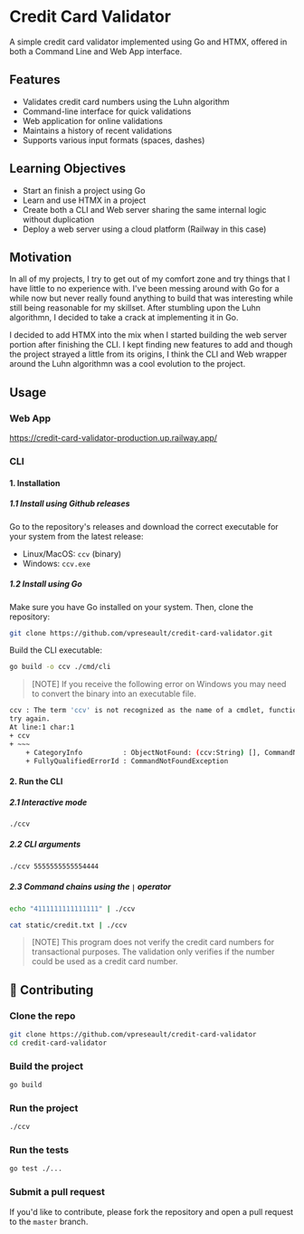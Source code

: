 # Credit Card Validator

A simple credit card validator implemented using Go and HTMX, offered in both a Command Line and Web App interface.

## Features

- Validates credit card numbers using the Luhn algorithm
- Command-line interface for quick validations
- Web application for online validations
- Maintains a history of recent validations
- Supports various input formats (spaces, dashes)

## Learning Objectives

- Start an finish a project using Go
- Learn and use HTMX in a project
- Create both a CLI and Web server sharing the same internal logic without duplication
- Deploy a web server using a cloud platform (Railway in this case)

## Motivation

In all of my projects, I try to get out of my comfort zone and try things that I have little to no experience with. I've been messing around with Go for a while now but never really found anything to build that was interesting while still being reasonable for my skillset. After stumbling upon the Luhn algorithmn, I decided to take a crack at implementing it in Go. 

I decided to add HTMX into the mix when I started building the web server portion after finishing the CLI. I kept finding new features to add and though the project strayed a little from its origins, I think the CLI and Web wrapper around the Luhn algorithmn was a cool evolution to the project.

## Usage

### Web App

<https://credit-card-validator-production.up.railway.app/>

### CLI

#### 1. Installation

##### 1.1 Install using Github releases

Go to the repository's releases and download the correct executable for your system from the latest release:

- Linux/MacOS: `ccv` (binary)
- Windows: `ccv.exe`

##### 1.2 Install using Go

Make sure you have Go installed on your system. Then, clone the repository:

```bash
git clone https://github.com/vpreseault/credit-card-validator.git
```

Build the CLI executable:

```bash
go build -o ccv ./cmd/cli
```

> [NOTE]
> If you receive the following error on Windows you may need to convert the binary into an executable file.

```bash
ccv : The term 'ccv' is not recognized as the name of a cmdlet, function, script file, or operable program. Check the spelling of the name, or if a path was included, verify that the path is correct and 
try again.
At line:1 char:1
+ ccv
+ ~~~
    + CategoryInfo          : ObjectNotFound: (ccv:String) [], CommandNotFoundException
    + FullyQualifiedErrorId : CommandNotFoundException
```

#### 2. Run the CLI

##### 2.1 Interactive mode

```bash
./ccv
```

##### 2.2 CLI arguments

```bash
./ccv 5555555555554444
```

##### 2.3 Command chains using the `|` operator

```bash
echo "4111111111111111" | ./ccv
```

```bash
cat static/credit.txt | ./ccv
```

> [NOTE]
> This program does not verify the credit card numbers for transactional purposes. The validation only verifies if the number could be used as a credit card number.

## 🤝 Contributing

### Clone the repo

```bash
git clone https://github.com/vpreseault/credit-card-validator
cd credit-card-validator
```

### Build the project

```bash
go build
```

### Run the project

```bash
./ccv
```

### Run the tests

```bash
go test ./...
```

### Submit a pull request

If you'd like to contribute, please fork the repository and open a pull request to the `master` branch.
